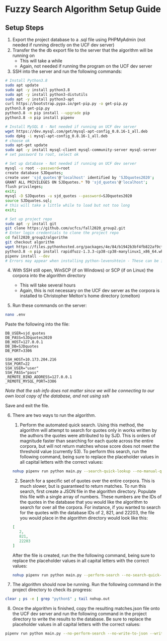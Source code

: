 # Fuzzy Search Algorithm Setup Guide

## Setup Steps
1. Export the project database to a .sql file using PHPMyAdmin
(not needed if running directly on the UCF dev server)
2. Transfer the the db export file to the server that the
algorithm will be running on
   - This will take a while
   - Again, not needed if running the program on the UCF dev server
3. SSH into the server and run the following commands:
```bash
# Install Python3.8
sudo apt update
sudo apt -y install python3.8
sudo apt -y install python3-distutils
sudo apt -y install python3-apt
curl https://bootstrap.pypa.io/get-pip.py -o get-pip.py
python3.8 get-pip.py
python3.8 -m pip install --upgrade pip
python3.8 -m pip install pipenv

# Install MySQL 8 - Not needed if running on UCF dev server
wget https://dev.mysql.com/get/mysql-apt-config_0.8.16-1_all.deb
sudo dpkg -i mysql-apt-config_0.8.16-1_all.deb
# choose ok
sudo apt-get update
sudo apt -y install mysql-client mysql-community-server mysql-server
# set password to root, select ok

# Set up database - Not needed if running on UCF dev server
mysql -u root --password=root
create database SJDquotes;
create user 'sjd_quotes'@'localhost' identified by 'SJDquotes2020';
GRANT ALL PRIVILEGES ON SJDquotes.* TO 'sjd_quotes'@'localhost';
flush privileges;
exit;
mysql -D SJDquotes -u sjd_quotes --password=SJDquotes2020
source SJDquotes.sql;
# this will take a little while to load but not too long
exit;

# Set up project repo
sudo apt -y install git
git clone https://github.com/ucfcs/fall2020_group2.git
# Enter login credentials to clone the project repo
cd fall2020_group2/algorithm
git checkout algorithm
wget https://files.pythonhosted.org/packages/4e/84/b1942b3bf4fb822af9cf9ca72d625745f5dbbfb90a3c48b334b00a1e9afb/rapidfuzz-1.3.3-cp38-cp38-manylinux1_x86_64.whl
python3.8 -m pip install rapidfuzz-1.3.3-cp38-cp38-manylinux1_x86_64.whl
pipenv install --dev
# Errors may appear when installing python-levenshtein - These can be ignored
```
4. With SSH still open, WinSCP (if on Windows) or SCP (if on Linux) the corpora
into the algorithm directory
   - This will take several hours
   - Again, this is not necessary on the UCF dev server as the corpora
   is installed to Christopher Melton's home directory (cmelton)

5. Run these commands on the server:
```bash
nano .env
```

Paste the following into the file:
```
DB_USER=sjd_quotes
DB_PASS=SJDquotes2020
DB_HOST=127.0.0.1
DB_DB=SJDquotes
DB_PORT=3306

SSH_HOST=10.173.204.216
SSH_PORT=22
SSH_USER="user"
SSH_PASS="pass"
_REMOTE_BIND_ADDRESS=127.0.0.1
_REMOTE_MYSQL_PORT=3306
```
_Note that the ssh info does not matter since we will be connecting to our
own local copy of the database, and not using ssh_

Save and exit the file.

6. There are two ways to run the algorithm.
   1) Perform the automated quick search. Using this method, the algorithm will
   attempt to search for quotes only in works written by the authors the quotes
   were attributed to by SJD. This is orders of magnitude faster than
   searching for each quote across the entire corpora, but will not return
   matches whose score does not meet the threshold value (currently 53).
   To perform this search, run the following command, being sure to replace the
   placeholder values in all capital letters with the correct values:

   ```bash
   nohup pipenv run python main.py --search-quick-lookup --no-manual-quick-lookup --write-to-json --no-write-to-database --no-use-ssh-tunnelling --num-processes=16 --chunk-size=16 --corpora-path="PATH_TO_CORPORA_DIRECTORY" &
   ```

   2) Search for a specific set of quotes over the entire corpora. This is
   much slower, but is guaranteed to return matches. To run this search, first
   create a JSON file in the algorithm directory. Populate this file with a
   single array of numbers. These numbers are the IDs of the quotes in the
   database that you would like the algorithm to search for over all the
   corpora. For instance, if you wanted to search for the quotes with the
   database IDs of 2, 821, and 22203, the file you would place in the algorithm
   directory would look like this:
   ```JSON
   [
      2,
      821,
      22203
   ]
   ```
   After the file is created, run the the following command, being sure to
   replace the placeholder values in all capital letters with the
   correct values:
   ```bash
   nohup pipenv run python main.py --perform-search --no-search-quick-lookup --corpora-path="PATH_TO_CORPORA_DIRECTORY" --quote-ids-filepath="FAILED_QUOTES_FILENAME" --write-to-json --no-write-to-database --no-use-ssh-tunnelling --num-processes=16 --chunk-size=128 &
   ```

7. The algorithm should now be running.
Run the following command in the project directory to check its progress:
```bash
clear ; ps -e | grep "python$" ; tail nohup.out
```

8. Once the algorithm is finished, copy the resulting matches.json file onto
the UCF dev server and run the following command in the project directory
to write the results to the database.
Be sure to replace the placeholder values in all capital letters
with the correct values:
```bash
pipenv run python main.py --no-perform-search --no-write-to-json --write-to-database --no-use-ssh-tunnelling --corpora-path="PATH_TO_CORPORA_DIRECTORY"
```
